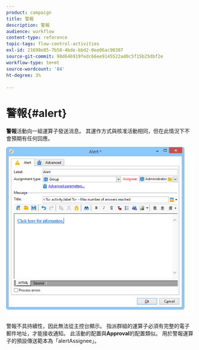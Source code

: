 ```yaml
---
product: campaign
title: 警報
description: 警報
audience: workflow
content-type: reference
topic-tags: flow-control-activities
exl-id: 21698e85-7b58-4bde-bbd2-0ee06ac90307
source-git-commit: 98d646919fedc66ee9145522ad0c5f15b25dbf2e
workflow-type: tm+mt
source-wordcount: '84'
ht-degree: 3%

---
```


# 警報{#alert}

**警報**&#x200B;活動向一組運算子發送消息。 其運作方式與核准活動相同，但在此情況下不會預期有任何回應。

![](assets/edit_alerte.png)

警報不具持續性，因此無法從主控台顯示。 指派群組的運算子必須有完整的電子郵件地址，才能接收通知。 此活動的配置與&#x200B;**Approval**&#x200B;的配置類似。 用於警報運算子的預設傳送範本為「alertAssignee」。
